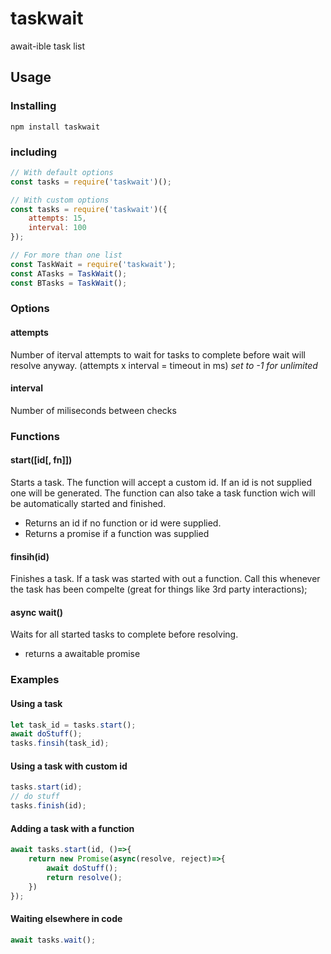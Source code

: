 # taskwait
await-ible task list

## Usage

### Installing

``npm install taskwait``

### including

```javascript
// With default options
const tasks = require('taskwait')();

// With custom options
const tasks = require('taskwait')({
    attempts: 15,
    interval: 100
});

// For more than one list
const TaskWait = require('taskwait');
const ATasks = TaskWait();
const BTasks = TaskWait();

```

### Options

#### attempts
Number of iterval attempts to wait for tasks to complete before wait will resolve anyway. (attempts x interval = timeout in ms) *set to -1 for unlimited*

#### interval
Number of miliseconds between checks

### Functions

#### start([id[, fn]])
Starts a task. The function will accept a custom id. If an id is not supplied one will be generated. The function can also take a task function wich will be automatically started and finished. 
- Returns an id if no function or id were supplied. 
- Returns a promise if a function was supplied

#### finsih(id)
Finishes a task. If a task was started with out a function. Call this whenever the task has been compelte (great for things like 3rd party interactions);

#### async wait()
Waits for all started tasks to complete before resolving.

- returns a awaitable promise

### Examples

#### Using a task
```javascript
let task_id = tasks.start();
await doStuff();
tasks.finsih(task_id);
```

#### Using a task with custom id
```javascript
tasks.start(id);
// do stuff
tasks.finish(id);
```

#### Adding a task with a function
```javascript
await tasks.start(id, ()=>{
    return new Promise(async(resolve, reject)=>{
        await doStuff();
        return resolve();
    })
});
```

#### Waiting elsewhere in code
```Javascript
await tasks.wait();
```

